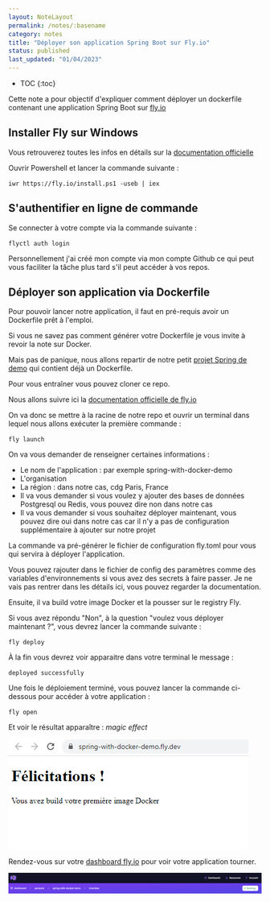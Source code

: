 ```yaml
---
layout: NoteLayout
permalink: /notes/:basename
category: notes
title: "Déployer son application Spring Boot sur Fly.io"
status: published
last_updated: "01/04/2023"
---
```


* TOC
{:toc}


Cette note a pour objectif d'expliquer comment déployer un dockerfile contenant une application Spring Boot sur [fly.io](https://fly.io/)

## Installer Fly sur Windows

Vous retrouverez toutes les infos en détails sur la [documentation officielle](https://fly.io/docs/hands-on/install-flyctl/)

Ouvrir Powershell et lancer la commande suivante :

```
iwr https://fly.io/install.ps1 -useb | iex
```

## S'authentifier en ligne de commande

Se connecter à votre compte via la commande suivante :

```
flyctl auth login
```

Personnellement j'ai créé mon compte via mon compte Github ce qui peut vous faciliter la tâche plus tard s'il peut accéder à vos repos.

## Déployer son application via Dockerfile

Pour pouvoir lancer notre application, il faut en pré-requis avoir un Dockerfile prêt à l'emploi.

Si vous ne savez pas comment générer votre Dockerfile je vous invite à revoir la note sur Docker.

Mais pas de panique, nous allons repartir de notre petit [projet Spring de demo](https://github.com/DevGeorgia/spring-with-docker-demo) qui contient déjà un Dockerfile.

Pour vous entraîner vous pouvez cloner ce repo.

Nous allons suivre ici la [documentation officielle de fly.io](https://fly.io/docs/languages-and-frameworks/dockerfile/)

On va donc se mettre à la racine de notre repo et ouvrir un terminal dans lequel nous allons exécuter la première commande :

```
fly launch
```

On va vous demander de renseigner certaines informations :
* Le nom de l'application : par exemple spring-with-docker-demo
* L'organisation
* La région : dans notre cas, cdg Paris, France
* Il va vous demander si vous voulez y ajouter des bases de données Postgresql ou Redis, vous pouvez dire non dans notre cas
* Il va vous demander si vous souhaitez déployer maintenant, vous pouvez dire oui dans notre cas car il n'y a pas de configuration supplémentaire à ajouter sur notre projet

La commande va pré-générer le fichier de configuration fly.toml pour vous qui servira à déployer l'application.

Vous pouvez rajouter dans le fichier de config des paramètres comme des variables d'environnements si vous avez des secrets à faire passer. Je ne vais pas rentrer dans les détails ici, vous pouvez regarder la documentation.

Ensuite, il va build votre image Docker et la pousser sur le registry Fly.

Si vous avez répondu "Non", à la question "voulez vous déployer maintenant ?", vous devrez lancer la commande suivante :
```
fly deploy
```

À la fin vous devrez voir apparaitre dans votre terminal le message : 
```
deployed successfully
```

Une fois le déploiement terminé, vous pouvez lancer la commande ci-dessous pour accéder à votre application : 
```
fly open
```

Et voir le résultat apparaître : *magic effect*

![fly-deploy](/assets/img/fly/flydeploySpringDemo.png "img-code")

Rendez-vous sur votre [dashboard fly.io](https://fly.io/dashboard) pour voir votre application tourner.

![fly-deploy](/assets/img/fly/flyDashboard.png "img-code")






